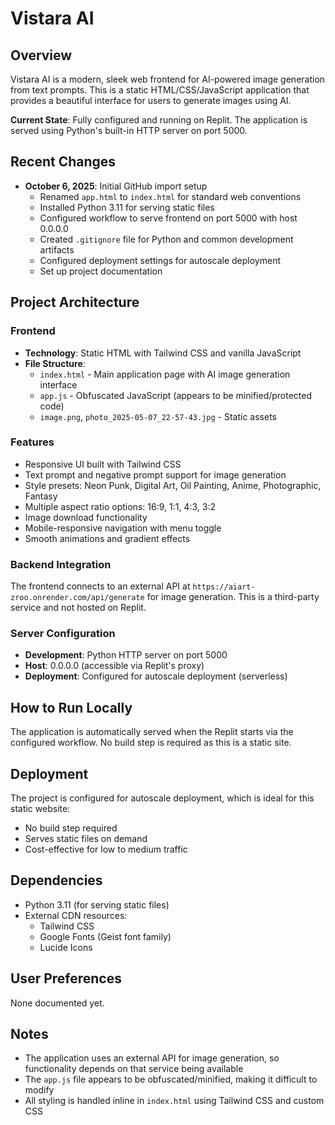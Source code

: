 # Vistara AI

## Overview
Vistara AI is a modern, sleek web frontend for AI-powered image generation from text prompts. This is a static HTML/CSS/JavaScript application that provides a beautiful interface for users to generate images using AI.

**Current State**: Fully configured and running on Replit. The application is served using Python's built-in HTTP server on port 5000.

## Recent Changes
- **October 6, 2025**: Initial GitHub import setup
  - Renamed `app.html` to `index.html` for standard web conventions
  - Installed Python 3.11 for serving static files
  - Configured workflow to serve frontend on port 5000 with host 0.0.0.0
  - Created `.gitignore` file for Python and common development artifacts
  - Configured deployment settings for autoscale deployment
  - Set up project documentation

## Project Architecture

### Frontend
- **Technology**: Static HTML with Tailwind CSS and vanilla JavaScript
- **File Structure**:
  - `index.html` - Main application page with AI image generation interface
  - `app.js` - Obfuscated JavaScript (appears to be minified/protected code)
  - `image.png`, `photo_2025-05-07_22-57-43.jpg` - Static assets

### Features
- Responsive UI built with Tailwind CSS
- Text prompt and negative prompt support for image generation
- Style presets: Neon Punk, Digital Art, Oil Painting, Anime, Photographic, Fantasy
- Multiple aspect ratio options: 16:9, 1:1, 4:3, 3:2
- Image download functionality
- Mobile-responsive navigation with menu toggle
- Smooth animations and gradient effects

### Backend Integration
The frontend connects to an external API at `https://aiart-zroo.onrender.com/api/generate` for image generation. This is a third-party service and not hosted on Replit.

### Server Configuration
- **Development**: Python HTTP server on port 5000
- **Host**: 0.0.0.0 (accessible via Replit's proxy)
- **Deployment**: Configured for autoscale deployment (serverless)

## How to Run Locally
The application is automatically served when the Replit starts via the configured workflow. No build step is required as this is a static site.

## Deployment
The project is configured for autoscale deployment, which is ideal for this static website:
- No build step required
- Serves static files on demand
- Cost-effective for low to medium traffic

## Dependencies
- Python 3.11 (for serving static files)
- External CDN resources:
  - Tailwind CSS
  - Google Fonts (Geist font family)
  - Lucide Icons

## User Preferences
None documented yet.

## Notes
- The application uses an external API for image generation, so functionality depends on that service being available
- The `app.js` file appears to be obfuscated/minified, making it difficult to modify
- All styling is handled inline in `index.html` using Tailwind CSS and custom CSS

